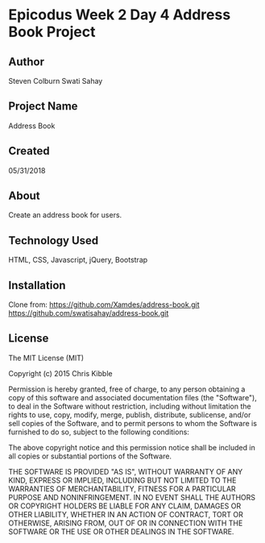 # Epicodus Week 2 Day 4 Address Book Project

## Author

Steven Colburn
Swati Sahay

## Project Name

Address Book

## Created

05/31/2018

## About

Create an address book for users.

## Technology Used

HTML, CSS, Javascript, jQuery, Bootstrap

## Installation

Clone from:
https://github.com/Xamdes/address-book.git
https://github.com/swatisahay/address-book.git

## License

The MIT License (MIT)

Copyright (c) 2015 Chris Kibble

Permission is hereby granted, free of charge, to any person obtaining a copy of this software and associated documentation files (the "Software"), to deal in the Software without restriction, including without limitation the rights to use, copy, modify, merge, publish, distribute, sublicense, and/or sell copies of the Software, and to permit persons to whom the Software is furnished to do so, subject to the following conditions:

The above copyright notice and this permission notice shall be included in all copies or substantial portions of the Software.

THE SOFTWARE IS PROVIDED "AS IS", WITHOUT WARRANTY OF ANY KIND, EXPRESS OR IMPLIED, INCLUDING BUT NOT LIMITED TO THE WARRANTIES OF MERCHANTABILITY, FITNESS FOR A PARTICULAR PURPOSE AND NONINFRINGEMENT. IN NO EVENT SHALL THE AUTHORS OR COPYRIGHT HOLDERS BE LIABLE FOR ANY CLAIM, DAMAGES OR OTHER LIABILITY, WHETHER IN AN ACTION OF CONTRACT, TORT OR OTHERWISE, ARISING FROM, OUT OF OR IN CONNECTION WITH THE SOFTWARE OR THE USE OR OTHER DEALINGS IN THE SOFTWARE.
